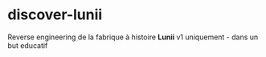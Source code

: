 # discover-lunii
Reverse engineering de la fabrique à histoire **Lunii** v1 uniquement - dans un but educatif

